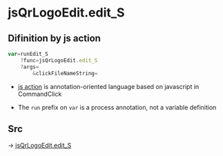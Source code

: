 # jsQrLogoEdit.edit_S

## Difinition by js action

```js.js
var=runEdit_S
	?func=jsQrLogoEdit.edit_S
	?args=
		&clickFileNameString=
```

- [js action](#) is annotation-oriented language based on javascript in CommandClick

- The `run` prefix on `var` is a process annotation, not a variable definition

## Src

-> [jsQrLogoEdit.edit_S](https://github.com/puutaro/CommandClick/blob/master/app/src/main/java/com/puutaro/commandclick/fragment_lib/terminal_fragment/js_interface/qr/JsQrLogoEdit.kt#L32)


